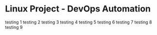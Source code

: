 # Linux Project - DevOps Automation
testing 1
testing 2
testing 3
testing 4
testing 5
testing 6
testing 7
testing 8
testing 9
